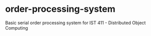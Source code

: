# order-processing-system

Basic serial order processing system for IST 411 - Distributed Object Computing
